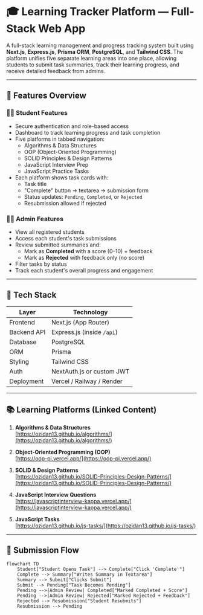 # 🎓 Learning Tracker Platform — Full-Stack Web App

A full-stack learning management and progress tracking system built using **Next.js**, **Express.js**, **Prisma ORM**, **PostgreSQL**, and **Tailwind CSS**. The platform unifies five separate learning areas into one place, allowing students to submit task summaries, track their learning progress, and receive detailed feedback from admins.

---

## 🚀 Features Overview

### 👩‍🎓 Student Features
- Secure authentication and role-based access
- Dashboard to track learning progress and task completion
- Five platforms in tabbed navigation:
  - Algorithms & Data Structures
  - OOP (Object-Oriented Programming)
  - SOLID Principles & Design Patterns
  - JavaScript Interview Prep
  - JavaScript Practice Tasks
- Each platform shows task cards with:
  - Task title
  - "Complete" button → textarea → submission form
  - Status updates: `Pending`, `Completed`, or `Rejected`
  - Resubmission allowed if rejected

### 🧑‍🏫 Admin Features
- View all registered students
- Access each student's task submissions
- Review submitted summaries and:
  - Mark as **Completed** with a score (0–10) + feedback
  - Mark as **Rejected** with feedback only (no score)
- Filter tasks by status
- Track each student's overall progress and engagement

---

## 🧱 Tech Stack

| Layer        | Technology               |
|--------------|---------------------------|
| Frontend     | Next.js (App Router)      |
| Backend API  | Express.js (inside `/api`)|
| Database     | PostgreSQL                |
| ORM          | Prisma                    |
| Styling      | Tailwind CSS              |
| Auth         | NextAuth.js or custom JWT |
| Deployment   | Vercel / Railway / Render |

---

## 📚 Learning Platforms (Linked Content)

1. **Algorithms & Data Structures**  
   [https://ozidan13.github.io/algorithms/](https://ozidan13.github.io/algorithms/)

2. **Object-Oriented Programming (OOP)**  
   [https://oop-pi.vercel.app/](https://oop-pi.vercel.app/)

3. **SOLID & Design Patterns**  
   [https://ozidan13.github.io/SOLID-Principles-Design-Patterns/](https://ozidan13.github.io/SOLID-Principles-Design-Patterns/)

4. **JavaScript Interview Questions**  
   [https://javascriptinterview-kappa.vercel.app/](https://javascriptinterview-kappa.vercel.app/)

5. **JavaScript Tasks**  
   [https://ozidan13.github.io/js-tasks/](https://ozidan13.github.io/js-tasks/)

---

## 🧠 Submission Flow

```mermaid
flowchart TD
    Student["Student Opens Task"] --> Complete["Click 'Complete'"]
    Complete --> Summary["Writes Summary in Textarea"]
    Summary --> Submit["Clicks Submit"]
    Submit --> Pending["Task Becomes Pending"]
    Pending -->|Admin Review| Completed["Marked Completed + Score"]
    Pending -->|Admin Review| Rejected["Marked Rejected + Feedback"]
    Rejected --> Resubmission["Student Resubmits"]
    Resubmission --> Pending
